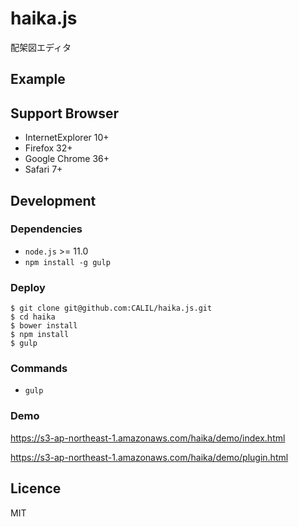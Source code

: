 haika.js
===========

配架図エディタ


## Example


## Support Browser

- InternetExplorer 10+
- Firefox 32+
- Google Chrome 36+
- Safari 7+

## Development


### Dependencies
- `node.js` >= 11.0
- `npm install -g gulp`

### Deploy

```
$ git clone git@github.com:CALIL/haika.js.git
$ cd haika
$ bower install
$ npm install
$ gulp
```

### Commands

- `gulp`


### Demo

<a href="https://s3-ap-northeast-1.amazonaws.com/haika/demo/index.html" target="_blank">https://s3-ap-northeast-1.amazonaws.com/haika/demo/index.html</a>

<a href="https://s3-ap-northeast-1.amazonaws.com/haika/demo/plugin.html" target="_blank">https://s3-ap-northeast-1.amazonaws.com/haika/demo/plugin.html</a>



## Licence

MIT
